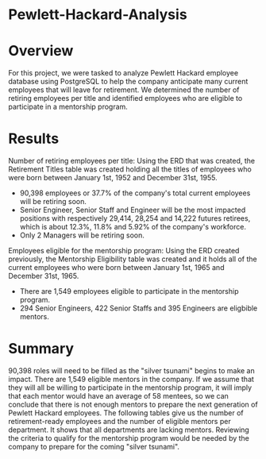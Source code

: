 # Pewlett-Hackard-Analysis
# Overview
For this project, we were tasked to analyze Pewlett Hackard employee database using PostgreSQL to help the company anticipate many current employees that will leave for retirement. We determined the number of retiring employees per title and identified employees who are eligible to participate in a mentorship program.

# Results
Number of retiring employees per title:
Using the ERD that was created, the Retirement Titles table was created holding all the titles of employees who were born between January 1st, 1952 and December 31st, 1955.
- 90,398 employees or 37.7% of the company's total current employees will be retiring soon.
- Senior Engineer, Senior Staff and Engineer will be the most impacted positions with respectively 29,414, 28,254 and 14,222 futures retirees, which is about 12.3%, 11.8% and 5.92% of the company's workforce.
- Only 2 Managers will be retiring soon.

Employees eligible for the mentorship program:
Using the ERD created previously, the Mentorship Eligibility table was created and it holds all of the current employees who were born between January 1st, 1965 and December 31st, 1965.
- There are 1,549 employees eligible to participate in the mentorship program.
- 294 Senior Engineers, 422 Senior Staffs and 395 Engineers are eligbible mentors.

# Summary
90,398 roles will need to be filled as the "silver tsunami" begins to make an impact.
There are 1,549 eligible mentors in the company.
If we assume that they will all be willing to participate in the mentorship program, it will imply that each mentor would have an average of 58 mentees, so we can conclude that there is not enough mentors to prepare the next generation of Pewlett Hackard employees.
The following tables give us the number of retirement-ready employees and the number of eligible mentors per department. It shows that all departments are lacking mentors.
Reviewing the criteria to qualify for the mentorship program would be needed by the company to prepare for the coming "silver tsunami".
